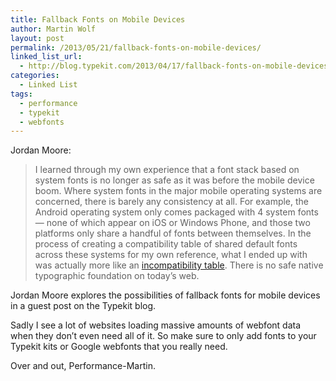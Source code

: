 ```yaml
---
title: Fallback Fonts on Mobile Devices
author: Martin Wolf
layout: post
permalink: /2013/05/21/fallback-fonts-on-mobile-devices/
linked_list_url:
  - http://blog.typekit.com/2013/04/17/fallback-fonts-on-mobile-devices/
categories:
  - Linked List
tags:
  - performance
  - typekit
  - webfonts
---
```

<p class="linked-list-quote-author">
  Jordan Moore:
</p>

> I learned through my own experience that a font stack based on system fonts is no longer as safe as it was before the mobile device boom. Where system fonts in the major mobile operating systems are concerned, there is barely any consistency at all. For example, the Android operating system only comes packaged with 4 system fonts — none of which appear on iOS or Windows Phone, and those two platforms only share a handful of fonts between themselves. In the process of creating a compatibility table of shared default fonts across these systems for my own reference, what I ended up with was actually more like an [incompatibility table][1]. There is no safe native typographic foundation on today’s web.

Jordan Moore explores the possibilities of fallback fonts for mobile devices in a guest post on the Typekit blog.

Sadly I see a lot of websites loading massive amounts of webfont data when they don&#8217;t even need all of it. So make sure to only add fonts to your Typekit kits or Google webfonts that you really need.

Over and out, Performance-Martin.

 [1]: http://www.jordanm.co.uk/tinytype